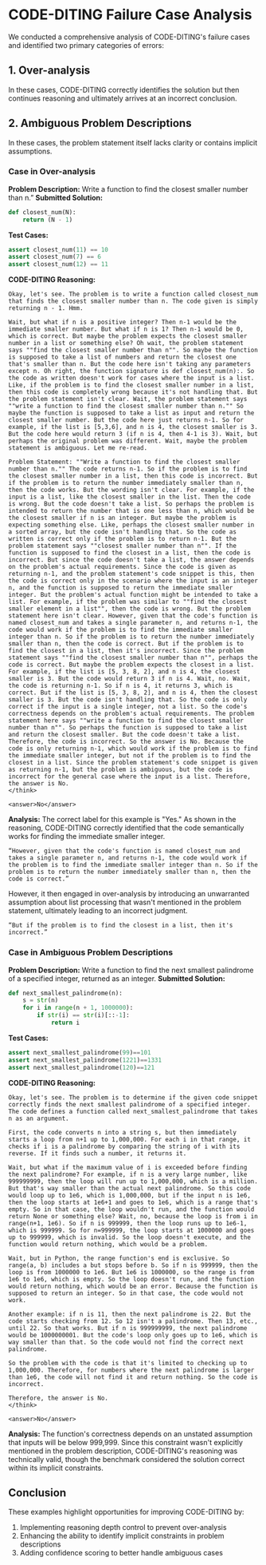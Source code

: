 # CODE-DITING Failure Case Analysis

We conducted a comprehensive analysis of CODE-DITING's failure cases and identified two primary categories of errors:


## 1. Over-analysis

In these cases, CODE-DITING correctly identifies the solution but then continues reasoning and ultimately arrives at an incorrect conclusion.


## 2. Ambiguous Problem Descriptions

In these cases, the problem statement itself lacks clarity or contains implicit assumptions.



### Case in Over-analysis

**Problem Description:**
Write a function to find the closest smaller number than n.”
**Submitted Solution:**
```python
def closest_num(N): 
    return (N - 1)
```
**Test Cases:**
```python
assert closest_num(11) == 10
assert closest_num(7) == 6
assert closest_num(12) == 11
```
**CODE-DITING Reasoning:**
```<think>
Okay, let's see. The problem is to write a function called closest_num that finds the closest smaller number than n. The code given is simply returning n - 1. Hmm.

Wait, but what if n is a positive integer? Then n-1 would be the immediate smaller number. But what if n is 1? Then n-1 would be 0, which is correct. But maybe the problem expects the closest smaller number in a list or something else? Oh wait, the problem statement says ""find the closest smaller number than n"". So maybe the function is supposed to take a list of numbers and return the closest one that's smaller than n. But the code here isn't taking any parameters except n. Oh right, the function signature is def closest_num(n):. So the code as written doesn't work for cases where the input is a list. Like, if the problem is to find the closest smaller number in a list, then this code is completely wrong because it's not handling that. But the problem statement isn't clear. Wait, the problem statement says ""write a function to find the closest smaller number than n."" So maybe the function is supposed to take a list as input and return the closest smaller number. But the code here just returns n-1. So for example, if the list is [5,3,6], and n is 4, the closest smaller is 3. But the code here would return 3 (if n is 4, then 4-1 is 3). Wait, but perhaps the original problem was different. Wait, maybe the problem statement is ambiguous. Let me re-read.

Problem Statement: ""Write a function to find the closest smaller number than n."" The code returns n-1. So if the problem is to find the closest smaller number in a list, then this code is incorrect. But if the problem is to return the number immediately smaller than n, then the code works. But the wording isn't clear. For example, if the input is a list, like the closest smaller in the list. Then the code is wrong. But the code doesn't take a list. So perhaps the problem is intended to return the number that is one less than n, which would be the closest smaller if n is an integer. But maybe the problem is expecting something else. Like, perhaps the closest smaller number in a sorted array, but the code isn't handling that. So the code as written is correct only if the problem is to return n-1. But the problem statement says ""closest smaller number than n"". If the function is supposed to find the closest in a list, then the code is incorrect. But since the code doesn't take a list, the answer depends on the problem's actual requirements. Since the code is given as returning n-1, and the problem statement's code snippet is this, then the code is correct only in the scenario where the input is an integer n, and the function is supposed to return the immediate smaller integer. But the problem's actual function might be intended to take a list. For example, if the problem was similar to ""find the closest smaller element in a list"", then the code is wrong. But the problem statement here isn't clear. However, given that the code's function is named closest_num and takes a single parameter n, and returns n-1, the code would work if the problem is to find the immediate smaller integer than n. So if the problem is to return the number immediately smaller than n, then the code is correct. But if the problem is to find the closest in a list, then it's incorrect. Since the problem statement says ""find the closest smaller number than n"", perhaps the code is correct. But maybe the problem expects the closest in a list. For example, if the list is [5, 3, 8, 2], and n is 4, the closest smaller is 3. But the code would return 3 if n is 4. Wait, no. Wait, the code is returning n-1. So if n is 4, it returns 3, which is correct. But if the list is [5, 3, 8, 2], and n is 4, then the closest smaller is 3. But the code isn't handling that. So the code is only correct if the input is a single integer, not a list. So the code's correctness depends on the problem's actual requirements. The problem statement here says ""write a function to find the closest smaller number than n"". So perhaps the function is supposed to take a list and return the closest smaller. But the code doesn't take a list. Therefore, the code is incorrect. So the answer is No. Because the code is only returning n-1, which would work if the problem is to find the immediate smaller integer, but not if the problem is to find the closest in a list. Since the problem statement's code snippet is given as returning n-1, but the problem is ambiguous, but the code is incorrect for the general case where the input is a list. Therefore, the answer is No.
</think>

<answer>No</answer>
```

**Analysis:** 
The correct label for this example is "Yes." 
As shown in the reasoning, CODE-DITING correctly identified that the code semantically works for finding the immediate smaller integer. 
```
“However, given that the code's function is named closest_num and takes a single parameter n, and returns n-1, the code would work if the problem is to find the immediate smaller integer than n. So if the problem is to return the number immediately smaller than n, then the code is correct.”
```

However, it then engaged in over-analysis by introducing an unwarranted assumption about list processing that wasn't mentioned in the problem statement, ultimately leading to an incorrect judgment.
```
“But if the problem is to find the closest in a list, then it's incorrect.”
```




### Case in Ambiguous Problem Descriptions
**Problem Description:**
Write a function to find the next smallest palindrome of a specified integer, returned as an integer.
**Submitted Solution:**
```python
def next_smallest_palindrome(n):
    s = str(n)
    for i in range(n + 1, 1000000):
        if str(i) == str(i)[::-1]:
            return i
```
**Test Cases:**
```python
assert next_smallest_palindrome(99)==101
assert next_smallest_palindrome(1221)==1331
assert next_smallest_palindrome(120)==121
```
**CODE-DITING Reasoning:**
```<think>
Okay, let's see. The problem is to determine if the given code snippet correctly finds the next smallest palindrome of a specified integer. The code defines a function called next_smallest_palindrome that takes n as an argument. 

First, the code converts n into a string s, but then immediately starts a loop from n+1 up to 1,000,000. For each i in that range, it checks if i is a palindrome by comparing the string of i with its reverse. If it finds such a number, it returns it.

Wait, but what if the maximum value of i is exceeded before finding the next palindrome? For example, if n is a very large number, like 999999999, then the loop will run up to 1,000,000, which is a million. But that's way smaller than the actual next palindrome. So this code would loop up to 1e6, which is 1,000,000, but if the input n is 1e6, then the loop starts at 1e6+1 and goes to 1e6, which is a range that's empty. So in that case, the loop wouldn't run, and the function would return None or something else? Wait, no, because the loop is from i in range(n+1, 1e6). So if n is 999999, then the loop runs up to 1e6-1, which is 999999. So for n=999999, the loop starts at 1000000 and goes up to 999999, which is invalid. So the loop doesn't execute, and the function would return nothing, which would be a problem.

Wait, but in Python, the range function's end is exclusive. So range(a, b) includes a but stops before b. So if n is 999999, then the loop is from 1000000 to 1e6. But 1e6 is 1000000, so the range is from 1e6 to 1e6, which is empty. So the loop doesn't run, and the function would return nothing, which would be an error. Because the function is supposed to return an integer. So in that case, the code would not work.

Another example: if n is 11, then the next palindrome is 22. But the code starts checking from 12. So 12 isn't a palindrome. Then 13, etc., until 22. So that works. But if n is 999999999, the next palindrome would be 1000000001. But the code's loop only goes up to 1e6, which is way smaller than that. So the code would not find the correct next palindrome.

So the problem with the code is that it's limited to checking up to 1,000,000. Therefore, for numbers where the next palindrome is larger than 1e6, the code will not find it and return nothing. So the code is incorrect.

Therefore, the answer is No.
</think>

<answer>No</answer>
```
**Analysis:** 
The function's correctness depends on an unstated assumption that inputs will be below 999,999. Since this constraint wasn't explicitly mentioned in the problem description, CODE-DITING's reasoning was technically valid, though the benchmark considered the solution correct within its implicit constraints.


## Conclusion

These examples highlight opportunities for improving CODE-DITING by:
1. Implementing reasoning depth control to prevent over-analysis
2. Enhancing the ability to identify implicit constraints in problem descriptions
3. Adding confidence scoring to better handle ambiguous cases